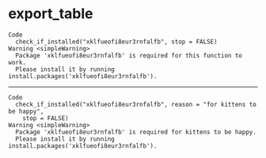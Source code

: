 # export_table

    Code
      check_if_installed("xklfueofi8eur3rnfalfb", stop = FALSE)
    Warning <simpleWarning>
      Package 'xklfueofi8eur3rnfalfb' is required for this function to work.
      Please install it by running install.packages('xklfueofi8eur3rnfalfb').

---

    Code
      check_if_installed("xklfueofi8eur3rnfalfb", reason = "for kittens to be happy",
        stop = FALSE)
    Warning <simpleWarning>
      Package 'xklfueofi8eur3rnfalfb' is required for kittens to be happy.
      Please install it by running install.packages('xklfueofi8eur3rnfalfb').

